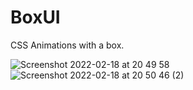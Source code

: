 # BoxUI
CSS Animations with a box.

![Screenshot 2022-02-18 at 20 49 58](https://user-images.githubusercontent.com/93654870/154744876-efe3413b-9b5e-4d02-96d1-eb079d34a5b3.png)
![Screenshot 2022-02-18 at 20 50 46 (2)](https://user-images.githubusercontent.com/93654870/154744887-23b3963e-b8bb-434c-b7e1-168890d7d09e.png)
